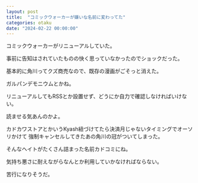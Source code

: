 ```yaml
---
layout: post
title:  "コミックウォーカーが嫌いな名前に変わってた"
categories: otaku
date: "2024-02-22 00:00:00"
---
```


コミックウォーカーがリニューアルしていた。

事前に告知はされていたものの快く思っていなかったのでショックだった。

基本的に角川ってクズ商売なので、既存の漫画がごそっと消えた。

ガルパンデモニウムとかね。

リニューアルしてもRSSとか設置せず、どうにか自力で確認しなければいけない。

読ませる気あんのかよ。

カドカワストアとかいうKyash紐づけてたら決済月じゃないタイミングでオーソリかけて
強制キャンセルしてきたあの角川の冠がついてしまった。

そんなヘイトがたくさん詰まった名前カドコミにね。

気持ち悪さに耐えながらなんとか利用していかなければならない。

苦行になりそうだ。

